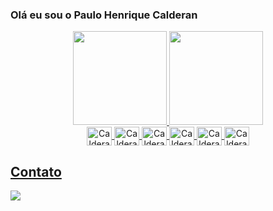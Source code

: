 ### Olá eu sou o Paulo Henrique Calderan

<div align="center">
  <a href="https://github.com/CalderanPH">
  <img height="150em" src="https://github-readme-stats.vercel.app/api?username=CalderanPH&show_icons=true&theme=dark&include_all_commits=true&count_private=true"/>
  <img height="150em" src="https://github-readme-stats.vercel.app/api/top-langs/?username=CalderanPH&layout=compact&langs_count=7&theme=dark"/> 

<div>
</div>
  <img align="center" alt="Calderan-Java" height="30" width="40" src="https://cdn.jsdelivr.net/gh/devicons/devicon/icons/java/java-original.svg">
  <img align="center" alt="Calderan-Spring" height="30" width="40" src="https://cdn.jsdelivr.net/gh/devicons/devicon/icons/spring/spring-original.svg">
  <img align="center" alt="Calderan-SQL" height="30" width="40" src="https://cdn.jsdelivr.net/gh/devicons/devicon/icons/mysql/mysql-original.svg">
  <img align="center" alt="Calderan-Postgres" height="30" width="40" src="https://cdn.jsdelivr.net/gh/devicons/devicon/icons/docker/docker-original.svg" />
  <img align="center" alt="Calderan-Postgres" height="30" width="40" src="https://cdn.jsdelivr.net/gh/devicons/devicon/icons/postgresql/postgresql-original.svg" />
  <img align="center" alt="Calderan-Postman" height="30" width="40" src="https://www.vectorlogo.zone/logos/getpostman/getpostman-icon.svg" />
  
</div>


## Contato
<div> 
  <a href="https://www.linkedin.com/in/paulo-henrique-calderan-a80580161" target="_blank"><img src="https://img.shields.io/badge/-LinkedIn-%230077B5?style=for-the-badge&logo=linkedin&logoColor=white" target="_blank"></a> 
 
</div>






